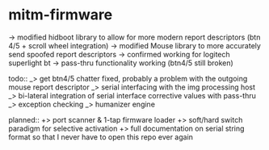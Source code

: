 # mitm-firmware

-> modified hidboot library to allow for more modern report descriptors (btn 4/5 + scroll wheel integration)
-> modified Mouse library to more accurately send spoofed report descriptors
-> confirmed working for logitech superlight bt
-> pass-thru functionality working (btn4/5 still broken)

todo::
  _> get btn4/5 chatter fixed, probably a problem with the outgoing mouse report descriptor
  _> serial interfacing with the img processing host
  _> bi-lateral integration of serial interface corrective values with pass-thru
  _> exception checking
  _> humanizer engine
  
planned::
  +> port scanner & 1-tap firmware loader
  +> soft/hard switch paradigm for selective activation
  +> full documentation on serial string format so that I never have to open this repo ever again

